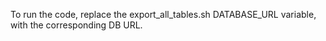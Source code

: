 To run the code, replace the export_all_tables.sh DATABASE_URL variable, with the corresponding DB URL. 